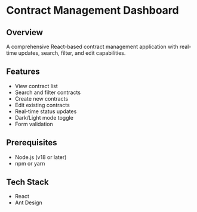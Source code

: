 # Contract Management Dashboard

## Overview

A comprehensive React-based contract management application with real-time updates, search, filter, and edit capabilities.

## Features

- View contract list
- Search and filter contracts
- Create new contracts
- Edit existing contracts
- Real-time status updates
- Dark/Light mode toggle
- Form validation

## Prerequisites

- Node.js (v18 or later)
- npm or yarn

## Tech Stack

- React
- Ant Design
